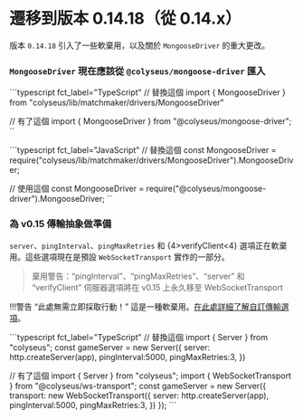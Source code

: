 # 遷移到版本 0.14.18（從 0.14.x）

版本 `0.14.18` 引入了一些軟棄用，以及關於 `MongooseDriver` 的重大更改。

### `MongooseDriver` 現在應該從 `@colyseus/mongoose-driver` 匯入

\`\`\`typescript fct\_label="TypeScript" // 替換這個 import { MongooseDriver } from "colyseus/lib/matchmaker/drivers/MongooseDriver"

// 有了這個 import { MongooseDriver } from "@colyseus/mongoose-driver"; \`\`

\`\`\`typescript fct\_label="JavaScript" // 替換這個 const MongooseDriver = require("colyseus/lib/matchmaker/drivers/MongooseDriver").MongooseDriver;

// 使用這個 const MongooseDriver = require("@colyseus/mongoose-driver").MongooseDriver; \`\`

### 為 v0.15 傳輸抽象做準備

`server`、`pingInterval`、`pingMaxRetries` 和 {4>verifyClient<4} 選項正在軟棄用。這些選項現在是預設 `WebSocketTransport` 實作的一部分。

> 棄用警告：“pingInterval”、“pingMaxRetries”、“server” 和 “verifyClient” 伺服器選項將在 v0.15 上永久移至 WebSocketTransport

!!!警告 “此處無需立即採取行動！” 這是一種軟棄用。[在此處詳細了解自訂傳輸選項](/server/transport)。

\`\`\`typescript fct\_label="TypeScript" // 替換這個 import { Server } from "colyseus"; const gameServer = new Server({ server: http.createServer(app), pingInterval:5000, pingMaxRetries:3, })

// 有了這個  import { Server } from "colyseus"; import { WebSocketTransport } from "@colyseus/ws-transport"; const gameServer = new Server({ transport: new WebSocketTransport({ server: http.createServer(app), pingInterval:5000, pingMaxRetries:3, }) }); \`\`\`

